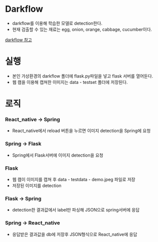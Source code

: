 

# Darkflow
- darkflow를 이용해 학습한 모델로 detection한다.
- 현재 검출할 수 있는 재료는 egg, onion, orange, cabbage, cucumber이다.

[darkflow 참고](https://junyoung-jamong.github.io/deep/learning/2019/01/22/Darkflow%EB%A5%BC-%ED%99%9C%EC%9A%A9%ED%95%B4-YOLO%EB%AA%A8%EB%8D%B8-%EC%9D%B4%EB%AF%B8%EC%A7%80-%EB%94%94%ED%85%8D%EC%85%98-%EA%B5%AC%ED%98%84-in-windows.html)

# 실행
- 본인 가상환경의 darkflow 폴더에 flask.py파일을 넣고 flask 서버를 열어둔다.
- 웹 캠을 이용해 캡쳐한 이미지는 data - testset 폴더에 저장된다.

# 로직
### React_native -> Spring
- React_native에서 reload 버튼을 누르면 이미지 detection을 Spring에 요청

### Spring -> Flask
- Spring에서 Flask서버에 이미지 detection을 요청

### Flask
- 웹 캠이 이미지를 캡쳐 후 data - testdata - demo.jpeg 파일로 저장
- 저장된 이미지를 detection

### Flask -> Spring
- detection한 결과값에서 label만 파싱해 JSON으로 spring서버에 응답

### Spring -> React_native
- 응답받은 결과값을 db에 저장후 JSON형식으로 React_native에 응답
